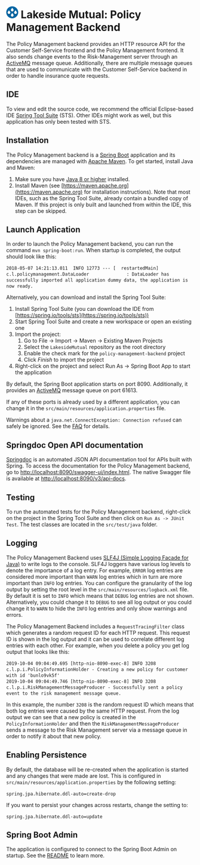 # ![Lakeside Mutual Logo](../resources/logo-32x32.png) Lakeside Mutual: Policy Management Backend

The Policy Management backend provides an HTTP resource API for the Customer Self-Service frontend and the Policy Management frontend. It also sends change events to
the Risk-Management server through an [ActiveMQ](http://activemq.apache.org/) message queue. Additionally, there are multiple message queues that are used to communicate
with the Customer Self-Service backend in order to handle insurance quote requests.

## IDE

To view and edit the source code, we recommend the official Eclipse-based IDE [Spring Tool Suite](https://spring.io/tools/sts) (STS). Other IDEs might work as well, but this application has only been tested with STS.

## Installation

The Policy Management backend is a [Spring Boot](https://projects.spring.io/spring-boot/) application and its dependencies are managed with [Apache Maven](https://maven.apache.org/). To get started, install Java and Maven:

1. Make sure you have [Java 8 or higher](https://adoptium.net/) installed.
2. Install Maven (see [https://maven.apache.org](https://maven.apache.org) for installation instructions). Note that most IDEs, such as the Spring Tool Suite, already contain a bundled copy of Maven. If this project is only built and launched from within the IDE, this step can be skipped.

## Launch Application

In order to launch the Policy Management backend, you can run the command `mvn spring-boot:run`. When startup is completed, the output should look like this:

```
2018-05-07 14:21:13.011  INFO 12773 --- [  restartedMain] c.l.policymanagement.DataLoader              : DataLoader has successfully imported all application dummy data, the application is now ready.
``` 

Alternatively, you can download and install the Spring Tool Suite:

1. Install Spring Tool Suite (you can download the IDE from [https://spring.io/tools/sts](https://spring.io/tools/sts))
2. Start Spring Tool Suite and create a new workspace or open an existing one
3. Import the project:<br>
      1. Go to File -> Import -> Maven -> Existing Maven Projects
      2. Select the `LakesideMutual` repository as the root directory
      3. Enable the check mark for the `policy-management-backend` project
      4. Click *Finish* to import the project
4. Right-click on the project and select Run As -> Spring Boot App to start the application

By default, the Spring Boot application starts on port 8090. Additionally, it provides an [ActiveMQ](http://activemq.apache.org/) message queue on port 61613.

If any of these ports is already used by a different application, you can change it in the `src/main/resources/application.properties` file.

Warnings about a `java.net.ConnectException: Connection refused` can safely be ignored. See the [FAQ](../FAQ.md#im-getting-a-connection-refused-connect-exception-on-startup) for details.

## Springdoc Open API documentation
[Springdoc](https://springdoc.org/) is an automated JSON API documentation tool for APIs built with Spring.
To access the documentation for the Policy Management backend, go to [http://localhost:8090/swagger-ui/index.html](http://localhost:8090/swagger-ui/index.html). The native Swagger file is available at [http://localhost:8090/v3/api-docs](http://localhost:8090/v3/api-docs).

## Testing
To run the automated tests for the Policy Management backend, right-click on the project in the Spring Tool 
Suite and then click on `Run As -> JUnit Test`. The test classes are located in the `src/test/java` folder.

## Logging
The Policy Management Backend uses [SLF4J (Simple Logging Facade for Java)](https://www.slf4j.org) to write logs to the console. SLF4J loggers have various log levels to denote
the importance of a log entry. For example, `ERROR` log entries are considered more important than `WARN` log entries which in turn are more important than `INFO` log entries.
You can configure the granularity of the log output by setting the root level in the `src/main/resources/logback.xml` file. By default it is set to `INFO` which means
that `DEBUG` log entries are not shown. Alternatively, you could change it to `DEBUG` to see all log output or you could change it to `WARN` to hide the `INFO` log entries
and only show warnings and errors.

The Policy Management Backend includes a `RequestTracingFilter` class which generates a random request ID for each HTTP request. This request ID is shown in the log output and it
can be used to correlate different log entries with each other. For example, when you delete a policy you get log output that looks like this:

```
2019-10-04 09:04:49.695 [http-nio-8090-exec-8] INFO 3208 c.l.p.i.PolicyInformationHolder - Creating a new policy for customer with id 'bunlo9vk5f' 
2019-10-04 09:04:49.746 [http-nio-8090-exec-8] INFO 3208 c.l.p.i.RiskManagementMessageProducer - Successfully sent a policy event to the risk management message queue. 
```

In this example, the number `3208` is the random request ID which means that both log entries were caused by the same HTTP request. From the log output we can see that
a new policy is created in the `PolicyInformationHolder` and then the `RiskManagementMessageProducer` sends a message to the Risk Management server via a message queue
in order to notify it about that new policy.

## Enabling Persistence
By default, the database will be re-created when the application is started and any changes that were made are lost. This is configured in `src/main/resources/application.properties` by the following setting:

```
spring.jpa.hibernate.ddl-auto=create-drop
```
If you want to persist your changes across restarts, change the setting to:
```
spring.jpa.hibernate.ddl-auto=update
```

## Spring Boot Admin
The application is configured to connect to the Spring Boot Admin on startup. See the [README](../spring-boot-admin/README.md#how-it-works) to learn more.